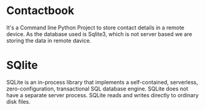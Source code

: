 # Contactbook
It's a Command line Python Project to store contact details in a remote device. As the database used is Sqlite3, which is not server based we are storing the data in remote davice.

# SQlite
SQLite is an in-process library that implements a self-contained, serverless, zero-configuration, transactional SQL database engine. SQLite does not have a separate server process. SQLite reads and writes directly to ordinary disk files.
